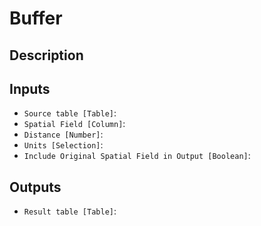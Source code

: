 
# Buffer
## Description

 
## Inputs
* `Source table [Table]`: 
* `Spatial Field [Column]`: 
* `Distance [Number]`: 
* `Units [Selection]`: 
* `Include Original Spatial Field in Output [Boolean]`: 

## Outputs
* `Result table [Table]`: 
